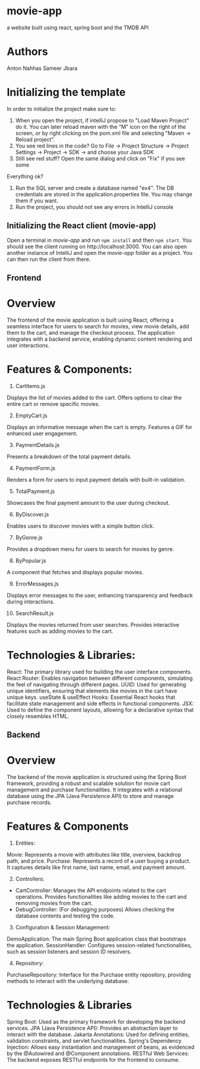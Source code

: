 # movie-app
a website built using react, spring boot and the TMDB API


# Authors
Anton Nahhas 
Sameer Jbara 

# Initializing the template

In order to initialize the project make sure to:

1. When you open the project, if intelliJ propose to "Load Maven Project" do it. You can later reload maven with the "M" icon on the right of the screen, or by right clicking on the pom.xml file and selecting "Maven -> Reload project".
2. You see red lines in the code? Go to File -> Project Structure -> Project Settings -> Project -> SDK -> and choose your Java SDK
3. Still see red stuff? Open the same dialog and click on "Fix" if you see some

Everything ok?
1. Run the SQL server and create a database named "ex4". The DB credentials are stored in the application.properties file. You may change them if you want.
2. Run the project, you should not see any errors in IntelliJ console


## Initializing the React client (movie-app)

Open a terminal in *movie-app* and run `npm install` and then `npm start`. You should see the client running on http://localhost:3000.
You can also open another instance of IntelliJ and open the *movie-app* folder as a project. You can then run the client from there.

## Frontend
# Overview
The frontend of the movie application is built using React, offering a seamless interface for users to search for movies, view movie details, add them to the cart, and manage the checkout process. The application integrates with a backend service, enabling dynamic content rendering and user interactions.

# Features & Components:
1. CartItems.js

Displays the list of movies added to the cart.
Offers options to clear the entire cart or remove specific movies.

2. EmptyCart.js

Displays an informative message when the cart is empty.
Features a GIF for enhanced user engagement.

3. PaymentDetails.js

Presents a breakdown of the total payment details.

4. PaymentForm.js

Renders a form for users to input payment details with built-in validation.

5. TotalPayment.js

Showcases the final payment amount to the user during checkout.

6. ByDiscover.js

Enables users to discover movies with a simple button click.

7. ByGenre.js

Provides a dropdown menu for users to search for movies by genre.

8. ByPopular.js

A component that fetches and displays popular movies.

9. ErrorMessages.js

Displays error messages to the user, enhancing transparency and feedback during interactions.

10. SearchResult.js

Displays the movies returned from user searches.
Provides interactive features such as adding movies to the cart.

# Technologies & Libraries:

React: The primary library used for building the user interface components.
React Router: Enables navigation between different components, simulating the feel of navigating through different pages.
UUID: Used for generating unique identifiers, ensuring that elements like movies in the cart have unique keys.
useState & useEffect Hooks: Essential React hooks that facilitate state management and side effects in functional components.
JSX: Used to define the component layouts, allowing for a declarative syntax that closely resembles HTML.

## Backend

# Overview
The backend of the movie application is structured using the Spring Boot framework, providing a robust and scalable solution for movie cart management and purchase functionalities. It integrates with a relational database using the JPA (Java Persistence API) to store and manage purchase records.

# Features & Components
1. Entities:

Movie: Represents a movie with attributes like title, overview, backdrop path, and price.
Purchase: Represents a record of a user buying a product. It captures details like first name, last name, email, and payment amount.

2. Controllers:

- CartController: Manages the API endpoints related to the cart operations. Provides functionalities like adding movies to the cart and removing movies from the cart.
- DebugController: (For debugging purposes) Allows checking the database contents and testing the code.

3. Configuration & Session Management:

DemoApplication: The main Spring Boot application class that bootstraps the application.
SessionHandler: Configures session-related functionalities, such as session listeners and session ID resolvers.

4. Repository:

PurchaseRepository: Interface for the Purchase entity repository, providing methods to interact with the underlying database.


# Technologies & Libraries
Spring Boot: Used as the primary framework for developing the backend services.
JPA (Java Persistence API): Provides an abstraction layer to interact with the database.
Jakarta Annotations: Used for defining entities, validation constraints, and servlet functionalities.
Spring's Dependency Injection: Allows easy instantiation and management of beans, as evidenced by the @Autowired and @Component annotations.
RESTful Web Services: The backend exposes RESTful endpoints for the frontend to consume.



